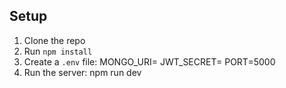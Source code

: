 ## Setup
1. Clone the repo
2. Run `npm install`
3. Create a `.env` file:
   MONGO_URI=
  JWT_SECRET=
  PORT=5000
4. Run the server:
  npm run dev
